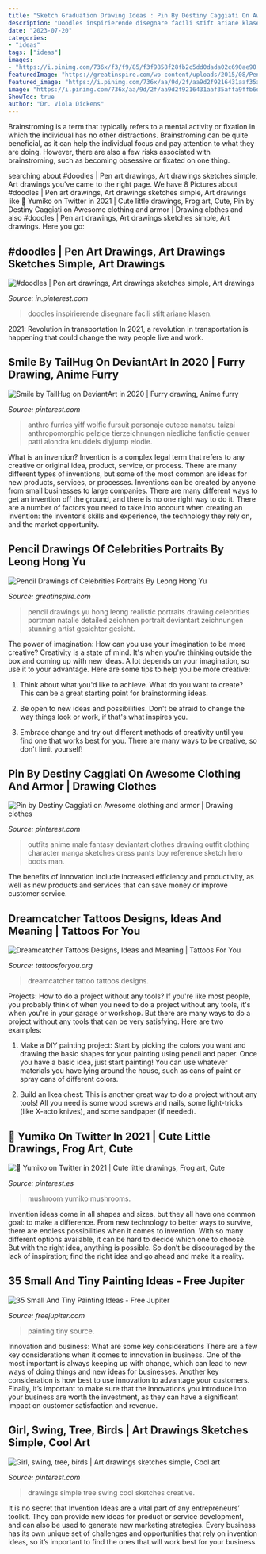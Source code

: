```yaml
---
title: "Sketch Graduation Drawing Ideas : Pin By Destiny Caggiati On Awesome Clothing And Armor"
description: "Doodles inspirierende disegnare facili stift ariane klasen"
date: "2023-07-20"
categories:
- "ideas"
tags: ["ideas"]
images:
- "https://i.pinimg.com/736x/f3/f9/85/f3f9858f28fb2c5dd0dada02c690ae90.jpg"
featuredImage: "https://greatinspire.com/wp-content/uploads/2015/08/Pencil-Drawings-of-Celebrities-Portraits-By-Leong-Hong-Yu-17.jpg"
featured_image: "https://i.pinimg.com/736x/aa/9d/2f/aa9d2f9216431aaf35affa9ffb6d3d21--anime-outfits-male-fantasy-dress.jpg"
image: "https://i.pinimg.com/736x/aa/9d/2f/aa9d2f9216431aaf35affa9ffb6d3d21--anime-outfits-male-fantasy-dress.jpg"
ShowToc: true
author: "Dr. Viola Dickens"
---
```



Brainstroming is a term that typically refers to a mental activity or fixation in which the individual has no other distractions. Brainstroming can be quite beneficial, as it can help the individual focus and pay attention to what they are doing. However, there are also a few risks associated with brainstroming, such as becoming obsessive or fixated on one thing.

	

		
searching about #doodles | Pen art drawings, Art drawings sketches simple, Art drawings you've came to the right page. We have 8 Pictures about #doodles | Pen art drawings, Art drawings sketches simple, Art drawings like ️🎨 Yumiko on Twitter in 2021 | Cute little drawings, Frog art, Cute, Pin by Destiny Caggiati on Awesome clothing and armor | Drawing clothes and also #doodles | Pen art drawings, Art drawings sketches simple, Art drawings. Here you go:
		
    
## #doodles | Pen Art Drawings, Art Drawings Sketches Simple, Art Drawings

<img loading=lazy src="https://i.pinimg.com/736x/af/fc/f0/affcf094977b95268961c347e6a3fb90.jpg" onerror="this.onerror=null;this.src='https://tse3.mm.bing.net/th?id=OIP.9qdq5sRytkIl672fRNCXvQHaO0&amp;pid=15.1';" alt="#doodles | Pen art drawings, Art drawings sketches simple, Art drawings">

_Source: in.pinterest.com_

>doodles inspirierende disegnare facili stift ariane klasen. 

	

2021: Revolution in transportation
In 2021, a revolution in transportation is happening that could change the way people live and work.

    
## Smile By TailHug On DeviantArt In 2020 | Furry Drawing, Anime Furry

<img loading=lazy src="https://i.pinimg.com/736x/f3/f9/85/f3f9858f28fb2c5dd0dada02c690ae90.jpg" onerror="this.onerror=null;this.src='https://tse3.mm.bing.net/th?id=OIP.CUIJOL3vjB8yeYFieZ1pvQHaJ3&amp;pid=15.1';" alt="Smile by TailHug on DeviantArt in 2020 | Furry drawing, Anime furry">

_Source: pinterest.com_

>anthro furries yiff wolfie fursuit personaje cuteee nanatsu taizai anthropomorphic pelzige tierzeichnungen niedliche fanfictie genuer patti alondra knuddels diyjump elodie. 

	

What is an invention?
Invention is a complex legal term that refers to any creative or original idea, product, service, or process. There are many different types of inventions, but some of the most common are ideas for new products, services, or processes. Inventions can be created by anyone from small businesses to large companies. There are many different ways to get an invention off the ground, and there is no one right way to do it. There are a number of factors you need to take into account when creating an invention: the inventor’s skills and experience, the technology they rely on, and the market opportunity.

    
## Pencil Drawings Of Celebrities Portraits By Leong Hong Yu

<img loading=lazy src="https://greatinspire.com/wp-content/uploads/2015/08/Pencil-Drawings-of-Celebrities-Portraits-By-Leong-Hong-Yu-17.jpg" onerror="this.onerror=null;this.src='https://tse1.mm.bing.net/th?id=OIP.-5ZozZlQ41HykZWnTr8EPwHaKk&amp;pid=15.1';" alt="Pencil Drawings of Celebrities Portraits By Leong Hong Yu">

_Source: greatinspire.com_

>pencil drawings yu hong leong realistic portraits drawing celebrities portman natalie detailed zeichnen portrait deviantart zeichnungen stunning artist gesichter gesicht. 

	

The power of imagination: How can you use your imagination to be more creative?
Creativity is a state of mind. It's when you're thinking outside the box and coming up with new ideas. A lot depends on your imagination, so use it to your advantage. Here are some tips to help you be more creative:
1. Think about what you'd like to achieve. What do you want to create? This can be a great starting point for brainstorming ideas.

2. Be open to new ideas and possibilities. Don't be afraid to change the way things look or work, if that's what inspires you.

3. Embrace change and try out different methods of creativity until you find one that works best for you. There are many ways to be creative, so don't limit yourself!

    
## Pin By Destiny Caggiati On Awesome Clothing And Armor | Drawing Clothes

<img loading=lazy src="https://i.pinimg.com/736x/aa/9d/2f/aa9d2f9216431aaf35affa9ffb6d3d21--anime-outfits-male-fantasy-dress.jpg" onerror="this.onerror=null;this.src='https://tse2.mm.bing.net/th?id=OIP.u00TdOAyNF1hK_jAHjH77QHaM0&amp;pid=15.1';" alt="Pin by Destiny Caggiati on Awesome clothing and armor | Drawing clothes">

_Source: pinterest.com_

>outfits anime male fantasy deviantart clothes drawing outfit clothing character manga sketches dress pants boy reference sketch hero boots man. 

	

The benefits of innovation include increased efficiency and productivity, as well as new products and services that can save money or improve customer service.

    
## Dreamcatcher Tattoos Designs, Ideas And Meaning | Tattoos For You

<img loading=lazy src="http://www.tattoosforyou.org/wp-content/uploads/2013/09/Tattoo-Dreamcatcher-565x1024.jpg" onerror="this.onerror=null;this.src='https://tse4.mm.bing.net/th?id=OIP.xns40uqBFOM7VNM__HnHGQHaNb&amp;pid=15.1';" alt="Dreamcatcher Tattoos Designs, Ideas and Meaning | Tattoos For You">

_Source: tattoosforyou.org_

>dreamcatcher tattoo tattoos designs. 

	

Projects: How to do a project without any tools?
If you're like most people, you probably think of when you need to do a project without any tools, it's when you're in your garage or workshop. But there are many ways to do a project without any tools that can be very satisfying. Here are two examples: 
1. Make a DIY painting project: Start by picking the colors you want and drawing the basic shapes for your painting using pencil and paper. Once you have a basic idea, just start painting! You can use whatever materials you have lying around the house, such as cans of paint or spray cans of different colors. 

2. Build an Ikea chest: This is another great way to do a project without any tools! All you need is some wood screws and nails, some light-tricks (like X-acto knives), and some sandpaper (if needed).

    
## ️🎨 Yumiko On Twitter In 2021 | Cute Little Drawings, Frog Art, Cute

<img loading=lazy src="https://i.pinimg.com/736x/da/24/1a/da241a8e8a8f81b676a5f68b16e01610.jpg" onerror="this.onerror=null;this.src='https://tse2.mm.bing.net/th?id=OIP.r0EgrkHx2iPVNFj1PDKvVwHaId&amp;pid=15.1';" alt="️🎨 Yumiko on Twitter in 2021 | Cute little drawings, Frog art, Cute">

_Source: pinterest.es_

>mushroom yumiko mushrooms. 

	

Invention ideas come in all shapes and sizes, but they all have one common goal: to make a difference. From new technology to better ways to survive, there are endless possibilities when it comes to invention. With so many different options available, it can be hard to decide which one to choose. But with the right idea, anything is possible. So don’t be discouraged by the lack of inspiration; find the right idea and go ahead and make it a reality.

    
## 35 Small And Tiny Painting Ideas - Free Jupiter

<img loading=lazy src="http://www.freejupiter.com/wp-content/uploads/2020/05/Small-And-Tiny-Painting-Ideas-14.jpg" onerror="this.onerror=null;this.src='https://tse3.mm.bing.net/th?id=OIP.x5F4UmD7diSmDgx5CM-BPwHaLJ&amp;pid=15.1';" alt="35 Small And Tiny Painting Ideas - Free Jupiter">

_Source: freejupiter.com_

>painting tiny source. 

	

Innovation and business: What are some key considerations
There are a few key considerations when it comes to innovation in business. One of the most important is always keeping up with change, which can lead to new ways of doing things and new ideas for businesses. Another key consideration is how best to use innovation to advantage your customers. Finally, it’s important to make sure that the innovations you introduce into your business are worth the investment, as they can have a significant impact on customer satisfaction and revenue.

    
## Girl, Swing, Tree, Birds | Art Drawings Sketches Simple, Cool Art

<img loading=lazy src="https://i.pinimg.com/736x/af/c4/df/afc4df8f4a2b13f2a0cc98b326e4bb69.jpg" onerror="this.onerror=null;this.src='https://tse3.mm.bing.net/th?id=OIP.NzuEc4RuYi4_8HB4oI-TEgHaJ3&amp;pid=15.1';" alt="Girl, swing, tree, birds | Art drawings sketches simple, Cool art">

_Source: pinterest.com_

>drawings simple tree swing cool sketches creative. 

	

It is no secret that Invention Ideas are a vital part of any entrepreneurs’ toolkit. They can provide new ideas for product or service development, and can also be used to generate new marketing strategies. Every business has its own unique set of challenges and opportunities that rely on invention ideas, so it’s important to find the ones that will work best for your business.

